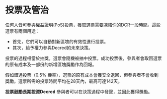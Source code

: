 # 投票及管治

任何人皆可參與權益證明(PoS)投票，獲取選票需要凍結你的DCR一段時間。這些選票有兩個用途：

- 首先，它們可以自動對新區塊的有效性進行投票。
- 其次，給予權力參與Decred的未來決策。

投票的過程相當於抽獎，選票會隨機被抽中投票。成功投票後，參與者會取回選票的原有成本及一部份的新增區塊獎勵作為回報。

假如錯過投票（0.5% 機率），選票的原有成本會獲安全退回，但參與者不會收到獎勵。選票所需的投票時間平均在28天內，最高可達142天。

**投票鼓勵長期投資Decred** 參與者可以在決策過程中發聲，並因此獲得獎勵。
